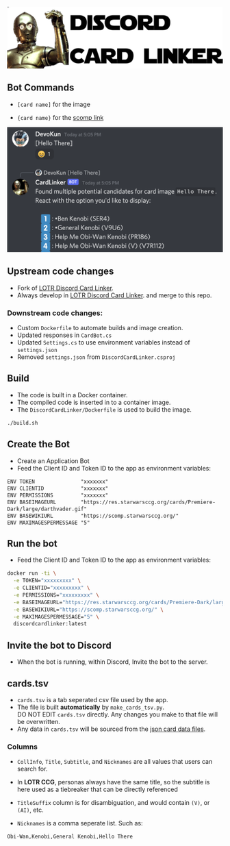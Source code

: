 
![](banner.png)


## Bot Commands

* `[card name]` for the image

* `{card name}` for the [scomp link](httsp://scomp.starwarsccg.org)

![](hello_there.png)



## Upstream code changes

* Fork of [LOTR Discord Card Linker](https://github.com/PlayersCouncil/DiscordCardLinker).
* Always develop in [LOTR Discord Card Linker](https://github.com/PlayersCouncil/DiscordCardLinker). and merge to this repo.

### Downstream code changes:

* Custom `Dockerfile` to automate builds and image creation.
* Updated responses in `CardBot.cs`
* Updated `Settings.cs` to use environment variables instead of `settings.json`
* Removed `settings.json` from `DiscordCardLinker.csproj`



## Build

* The code is built in a Docker container.
* The compiled code is inserted in to a container image.
* The `DiscordCardLinker/Dockerfile` is used to build the image.

```bash
./build.sh
```


## Create the Bot

* Create an Application Bot
* Feed the Client ID and Token ID to the app as environment variables:
```
ENV TOKEN               "xxxxxxx"
ENV CLIENTID            "xxxxxxx"
ENV PERMISSIONS         "xxxxxxx"
ENV BASEIMAGEURL        "https://res.starwarsccg.org/cards/Premiere-Dark/large/darthvader.gif"
ENV BASEWIKIURL         "https://scomp.starwarsccg.org/"
ENV MAXIMAGESPERMESSAGE "5"
```

## Run the bot

* Feed the Client ID and Token ID to the app as environment variables:

```bash
docker run -ti \
  -e TOKEN="xxxxxxxxx" \
  -e CLIENTID="xxxxxxxxx" \
  -e PERMISSIONS="xxxxxxxxx" \
  -e BASEIMAGEURL="https://res.starwarsccg.org/cards/Premiere-Dark/large/darthvader.gif" \
  -e BASEWIKIURL="https://scomp.starwarsccg.org/" \
  -e MAXIMAGESPERMESSAGE="5" \
  discordcardlinker:latest
```


## Invite the bot to Discord

* When the bot is running, within Discord, Invite the bot to the server.


## cards.tsv

* `cards.tsv` is a tab seperated csv file used by the app.
* The file is built **automatically** by `make_cards_tsv.py`.<br />DO NOT EDIT `cards.tsv` directly. Any changes you make to that file will be overwritten.
* Any data in `cards.tsv` will be sourced from the [json card data files](https://github.com/swccgpc/swccg-card-json).

### Columns

* `CollInfo`, `Title`, `Subtitle`, and `Nicknames` are all values that users can search for.
* In **LOTR CCG**, personas always have the same title, so the subtitle is here used as a tiebreaker that can be directly referenced

* `TitleSuffix` column is for disambiguation, and would contain `(V)`, or `(AI)`, etc.

* `Nicknames` is a comma seperate list. Such as:
```
Obi-Wan,Kenobi,General Kenobi,Hello There
```


